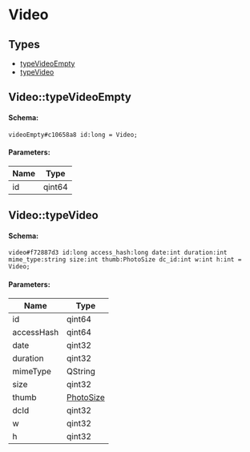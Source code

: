 # Video

## Types

* [typeVideoEmpty](#videotypevideoempty)
* [typeVideo](#videotypevideo)

## Video::typeVideoEmpty

#### Schema:

`videoEmpty#c10658a8 id:long = Video;`

#### Parameters:

|Name|Type|
|----|----|
|id|qint64|

## Video::typeVideo

#### Schema:

`video#f72887d3 id:long access_hash:long date:int duration:int mime_type:string size:int thumb:PhotoSize dc_id:int w:int h:int = Video;`

#### Parameters:

|Name|Type|
|----|----|
|id|qint64|
|accessHash|qint64|
|date|qint32|
|duration|qint32|
|mimeType|QString|
|size|qint32|
|thumb|[PhotoSize](photosize.md)|
|dcId|qint32|
|w|qint32|
|h|qint32|

